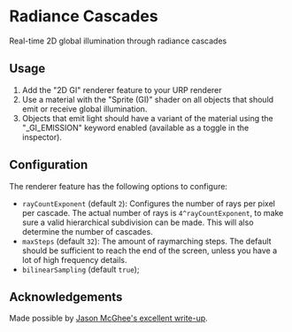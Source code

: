 # Radiance Cascades

Real-time 2D global illumination through radiance cascades

## Usage

1. Add the "2D GI" renderer feature to your URP renderer
2. Use a material with the "Sprite (GI)" shader on all objects that should emit or receive global illumination.
3. Objects that emit light should have a variant of the material using the "_GI_EMISSION" keyword enabled (available as a toggle in the inspector).


## Configuration

The renderer feature has the following options to configure:

- `rayCountExponent` (default `2`): Configures the number of rays per pixel per cascade. The actual number of rays is `4^rayCountExponent`, to make sure a valid hierarchical subdivision can be made. This will also determine the number of cascades.
- `maxSteps` (default `32`): The amount of raymarching steps. The default should be sufficient to reach the end of the screen, unless you have a lot of high frequency details.
- `bilinearSampling` (default `true`);


## Acknowledgements 

Made possible by [Jason McGhee's excellent write-up](https://jason.today/rc).